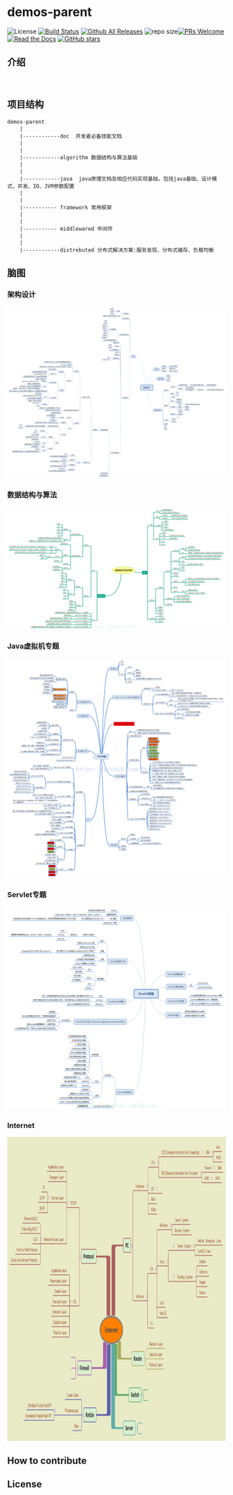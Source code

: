 # demos-parent
![License](https://img.shields.io/github/license/devonmusa/demos-parent.svg?style=flat)
[![Build Status](https://www.travis-ci.org/Devonmusa/demos-parent.svg?branch=master)](https://www.travis-ci.org/Devonmusa/demos-parent)
[![Github All Releases](https://img.shields.io/github/downloads/devonmusa/demos-parent/total.svg?style=flat)](https://github.com/Devonmusa/demos-parent/releases)
![repo size](https://img.shields.io/github/repo-size/devonmusa/demos-parent.svg?style=flat)[![PRs Welcome](https://img.shields.io/badge/PRs-welcome-brightgreen.svg)](https://github.com/Devonmusa/demos-parent/pulls)
[![Read the Docs](https://img.shields.io/readthedocs/pip.svg)](https://github.com/Devonmusa/demos-parent/doc/index.md)
[![GitHub stars](https://img.shields.io/github/stars/Devonmusa/demos-parent.svg?style=social&label=Stars)](https://github.com/Devonmusa/demos-parent)
## 介绍

　　

##  项目结构

    demos-parent
        |
        |------------doc  开发者必备技能文档
        |
        |
        |------------algorithm 数据结构与算法基础
        |
        |
        |------------java  java原理文档及相应代码实现基础，包括java基础、设计模式、并发、IO、JVM参数配置
        |
        |
        |----------- framework 常用框架
        |
        |
        |----------- middlewared 中间件
        |
        |
        |------------distrebuted 分布式解决方案:服务发现、分布式缓存、负载均衡  

        
        
## 脑图
### 架构设计
 [![](https://github.com/Devonmusa/demos-parent/blob/develop/doc/img/arch-design.png)](https://github.com/Devonmusa/demos-parent/tree/develop/doc)
### 数据结构与算法
 [![](https://github.com/Devonmusa/demos-parent/blob/develop/algorithm/img/DataStructureAndAlgorithm.png)](https://github.com/Devonmusa/demos-parent/tree/develop/algorithm)
### Java虚拟机专题
 [![](https://github.com/Devonmusa/demos-parent/blob/develop/java/img/JVM.png)](https://github.com/Devonmusa/demos-parent/tree/develop/java)
### Servlet专题
 [![](https://github.com/Devonmusa/demos-parent/blob/develop/framework/servlet/img/servlet.png)](https://github.com/Devonmusa/demos-parent/tree/develop/framework/servlet)
### Internet
<img  src="https://github.com/Devonmusa/demos-parent/blob/develop/doc/img/Internet.png" alt="Sample"  width="1400" height="700">
    

## How to contribute




## License
